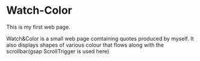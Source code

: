 # Watch-Color
This is my first web page.

Watch&Color is a small web page comtaining quotes produced by myself. It also displays shapes of various colour that flows along with the scrollbar(gsap ScrollTrigger is used here)

